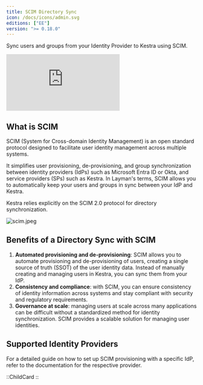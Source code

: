 ```yaml
---
title: SCIM Directory Sync
icon: /docs/icons/admin.svg
editions: ["EE"]
version: ">= 0.18.0"
---
```


Sync users and groups from your Identity Provider to Kestra using SCIM.

<div class="video-container">
  <iframe src="https://www.youtube.com/embed/WQBWxt7ruM4?si=wEYUyO5kJuWxQMft" title="YouTube video player" frameborder="0" allow="accelerometer; autoplay; clipboard-write; encrypted-media; gyroscope; picture-in-picture; web-share" referrerpolicy="strict-origin-when-cross-origin" allowfullscreen></iframe>
</div>

## What is SCIM

SCIM (System for Cross-domain Identity Management) is an open standard protocol designed to facilitate user identity management across multiple systems.

 It simplifies user provisioning, de-provisioning, and group synchronization between identity providers (IdPs) such as Microsoft Entra ID or Okta, and service providers (SPs) such as Kestra. In Layman's terms, SCIM allows you to automatically keep your users and groups in sync between your IdP and Kestra.

Kestra relies explicitly on the SCIM 2.0 protocol for directory synchronization.

![scim.jpeg](/docs/enterprise/scim.png)

## Benefits of a Directory Sync with SCIM

1. **Automated provisioning and de-provisioning**: SCIM allows you to automate provisioning and de-provisioning of users, creating a single source of truth (SSOT) of the user identity data. Instead of manually creating and managing users in Kestra, you can sync them from your IdP.
2. **Consistency and compliance**: with SCIM, you can ensure consistency of identity information across systems and stay compliant with security and regulatory requirements.
3. **Governance at scale**: managing users at scale across many applications can be difficult without a standardized method for identity synchronization. SCIM provides a scalable solution for managing user identities.

## Supported Identity Providers

For a detailed guide on how to set up SCIM provisioning with a specific IdP, refer to the documentation for the respective provider.

::ChildCard
::

